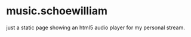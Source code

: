 music.schoewilliam
==================

just a static page showing an html5 audio player for my personal stream.
